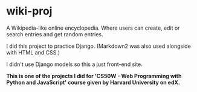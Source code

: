 # wiki-proj
A Wikipedia-like online encyclopedia. Where users can create, edit or search entries and get random entries.

I did this project to practice Django. (Markdown2 was also used alongside with HTML and CSS.)

I didn't use Django models so this a just front-end site.

**This is one of the projects I did for 'CS50W - Web Programming with Python and JavaScript' course given by Harvard University on edX.**
